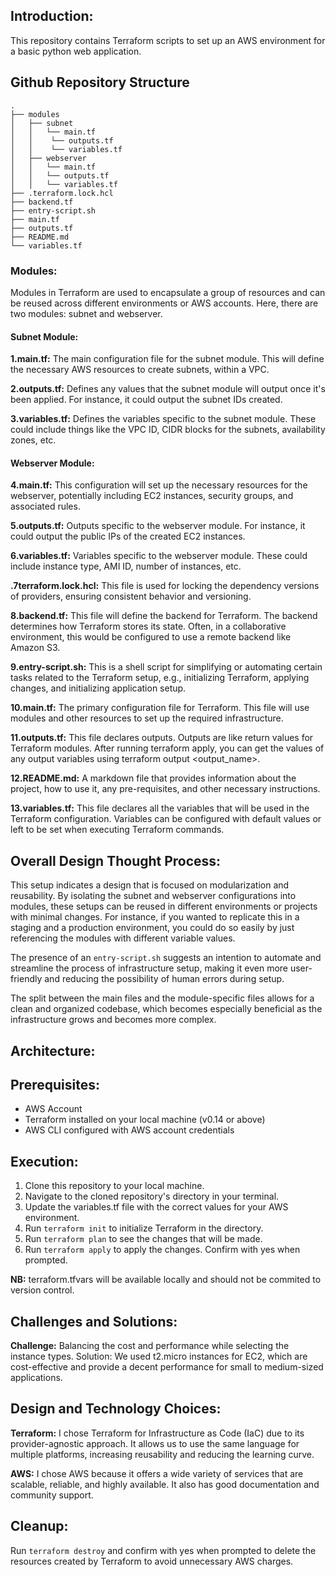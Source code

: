 ## Introduction:
This repository contains Terraform scripts to set up an AWS environment for a basic python web application.

## Github Repository Structure
```
.
├── modules
│   ├── subnet
│   │   └── main.tf
│   │    └── outputs.tf
│   │    └── variables.tf
│   ├── webserver
│   │   └── main.tf  
│   │   └── outputs.tf
│   │   └── variables.tf 
├── .terraform.lock.hcl
├── backend.tf
├── entry-script.sh
├── main.tf
├── outputs.tf
├── README.md
└── variables.tf
```
### Modules:
Modules in Terraform are used to encapsulate a group of resources and can be reused across different environments or AWS accounts. Here, there are two modules: subnet and webserver.

#### Subnet Module:
**1.main.tf:** The main configuration file for the subnet module. This will define the necessary AWS resources to create subnets, within a VPC.

**2.outputs.tf:** Defines any values that the subnet module will output once it's been applied. For instance, it could output the subnet IDs created.

**3.variables.tf:** Defines the variables specific to the subnet module. These could include things like the VPC ID, CIDR blocks for the subnets, availability zones, etc.

#### Webserver Module:
**4.main.tf:** This configuration will set up the necessary resources for the webserver, potentially including EC2 instances, security groups, and associated rules.

**5.outputs.tf:** Outputs specific to the webserver module. For instance, it could output the public IPs of the created EC2 instances.

**6.variables.tf:** Variables specific to the webserver module. These could include instance type, AMI ID, number of instances, etc.

**.7terraform.lock.hcl:** This file is used for locking the dependency versions of providers, ensuring consistent behavior and versioning. 

**8.backend.tf:** This file will define the backend for Terraform. The backend determines how Terraform stores its state. Often, in a collaborative environment, this would be configured to use a remote backend like Amazon S3.

**9.entry-script.sh:** This is a shell script for simplifying or automating certain tasks related to the Terraform setup, e.g., initializing Terraform, applying changes, and initializing application setup.

**10.main.tf:** The primary configuration file for Terraform. This file will use modules and other resources to set up the required infrastructure.

**11.outputs.tf:** This file declares outputs. Outputs are like return values for Terraform modules. After running terraform apply, you can get the values of any output variables using terraform output <output_name>.

**12.README.md:** A markdown file that provides information about the project, how to use it, any pre-requisites, and other necessary instructions.

**13.variables.tf:** This file declares all the variables that will be used in the Terraform configuration. Variables can be configured with default values or left to be set when executing Terraform commands.

## Overall Design Thought Process:
This setup indicates a design that is focused on modularization and reusability. By isolating the subnet and webserver configurations into modules, these setups can be reused in different environments or projects with minimal changes. For instance, if you wanted to replicate this in a staging and a production environment, you could do so easily by just referencing the modules with different variable values.

The presence of an `entry-script.sh` suggests an intention to automate and streamline the process of infrastructure setup, making it even more user-friendly and reducing the possibility of human errors during setup.

The split between the main files and the module-specific files allows for a clean and organized codebase, which becomes especially beneficial as the infrastructure grows and becomes more complex.

## Architecture:


## Prerequisites:
- AWS Account
- Terraform installed on your local machine (v0.14 or above)
- AWS CLI configured with AWS account credentials

## Execution:
1. Clone this repository to your local machine.
2. Navigate to the cloned repository's directory in your terminal.
3. Update the variables.tf file with the correct values for your AWS environment.
4. Run `terraform init` to initialize Terraform in the directory.
5. Run `terraform plan` to see the changes that will be made.
6. Run `terraform apply` to apply the changes. Confirm with yes when prompted.

**NB:** terraform.tfvars will be available locally and should not be commited to version control.

## Challenges and Solutions:
**Challenge:** Balancing the cost and performance while selecting the instance types.
Solution: We used t2.micro instances for EC2, which are cost-effective and provide a decent performance for small to medium-sized applications.

## Design and Technology Choices:
**Terraform:** I chose Terraform for Infrastructure as Code (IaC) due to its provider-agnostic approach. It allows us to use the same language for multiple platforms, increasing reusability and reducing the learning curve.

**AWS:** I chose AWS because it offers a wide variety of services that are scalable, reliable, and highly available. It also has good documentation and community support.

## Cleanup:
Run `terraform destroy` and confirm with yes when prompted to delete the resources created by Terraform to avoid unnecessary AWS charges.
